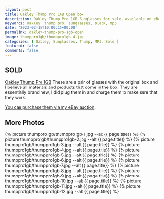 ```yaml
---
layout: post
title: Oakley Thump Pro 1GB Open box
description: Oakley Thump Pro 1GB Sunglasses for sale, available on eBay. 
keywords: oakley, thump pro, sunglasses, black, mp3
date: '2023-02-15T10:00:15+00:00'
permalink: oakley-thump-pro-1gb-open
image: thumppro1gb/thumppro1gb-4.jpg
categories: [ Oakley, Sunglasses, Thump, MP3, Sold ]
featured: false
comments: false 
---
```


## SOLD 

[Oakley Thump Pro 1GB](https://www.ebay.com/itm/155402175662) These are a pair of glasses with the original box and I believe all materials and products that come in the box. They are essentially brand new, I did plug them in and charge them to make sure that they work.

[You can purchase them via my eBay auction](https://www.ebay.com/itm/155402175662).

## More Photos
{% picture thumppro1gb/thumppro1gb-1.jpg --alt {{ page.title}}  %}
{% picture thumppro1gb/thumppro1gb-2.jpg --alt {{ page.title}}  %}
{% picture thumppro1gb/thumppro1gb-3.jpg --alt {{ page.title}}  %}
{% picture thumppro1gb/thumppro1gb-4.jpg --alt {{ page.title}}  %}
{% picture thumppro1gb/thumppro1gb-5.jpg --alt {{ page.title}}  %}
{% picture thumppro1gb/thumppro1gb-6.jpg --alt {{ page.title}}  %}
{% picture thumppro1gb/thumppro1gb-7.jpg --alt {{ page.title}}  %}
{% picture thumppro1gb/thumppro1gb-8.jpg --alt {{ page.title}}  %}
{% picture thumppro1gb/thumppro1gb-9.jpg --alt {{ page.title}}  %}
{% picture thumppro1gb/thumppro1gb-10.jpg --alt {{ page.title}}  %}
{% picture thumppro1gb/thumppro1gb-11.jpg --alt {{ page.title}}  %}
{% picture thumppro1gb/thumppro1gb-12.jpg --alt {{ page.title}}  %}
